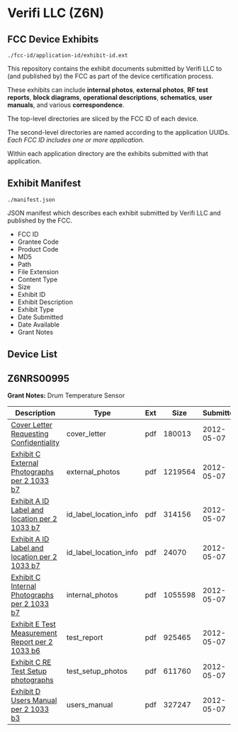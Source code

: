 # Verifi LLC (Z6N)
## FCC Device Exhibits

```
./fcc-id/application-id/exhibit-id.ext
```

This repository contains the exhibit documents submitted by Verifi LLC to (and published by) the FCC as part of the device certification process.

These exhibits can include **internal photos**, **external photos**, **RF test reports**, **block diagrams**, **operational descriptions**, **schematics**, **user manuals**, and various **correspondence**.

The top-level directories are sliced by the FCC ID of each device.

The second-level directories are named according to the application UUIDs. *Each FCC ID includes one or more application.*

Within each application directory are the exhibits submitted with that application. 

## Exhibit Manifest

```
./manifest.json
```

JSON manifest which describes each exhibit submitted by Verifi LLC and published by the FCC.

- FCC ID
- Grantee Code
- Product Code
- MD5
- Path
- File Extension
- Content Type
- Size
- Exhibit ID
- Exhibit Description
- Exhibit Type
- Date Submitted
- Date Available
- Grant Notes

## Device List
## Z6NRS00995
**Grant Notes:** Drum Temperature Sensor

| Description | Type | Ext | Size | Submitted | Available |
| ----------- | ---- | --- | ---- | --------- | --------- |
| [Cover Letter Requesting Confidentiality](Z6NRS00995/b633d77445e60b1f775ef6e01dc1276c/1691741.pdf) | cover_letter | pdf | 180013 | 2012-05-07 | 2012-05-07 |
| [Exhibit C External Photographs per 2 1033 b7](Z6NRS00995/b633d77445e60b1f775ef6e01dc1276c/1691736.pdf) | external_photos | pdf | 1219564 | 2012-05-07 | 2012-05-07 |
| [Exhibit A ID Label and location per 2 1033 b7](Z6NRS00995/b633d77445e60b1f775ef6e01dc1276c/1691731.pdf) | id_label_location_info | pdf | 314156 | 2012-05-07 | 2012-05-07 |
| [Exhibit A ID Label and location per 2 1033 b7](Z6NRS00995/b633d77445e60b1f775ef6e01dc1276c/1691732.pdf) | id_label_location_info | pdf | 24070 | 2012-05-07 | 2012-05-07 |
| [Exhibit C Internal Photographs per 2 1033 b7](Z6NRS00995/b633d77445e60b1f775ef6e01dc1276c/1691737.pdf) | internal_photos | pdf | 1055598 | 2012-05-07 | 2012-05-07 |
| [Exhibit E Test Measurement Report per 2 1033 b6](Z6NRS00995/b633d77445e60b1f775ef6e01dc1276c/1691740.pdf) | test_report | pdf | 925465 | 2012-05-07 | 2012-05-07 |
| [Exhibit C RE Test Setup photographs](Z6NRS00995/b633d77445e60b1f775ef6e01dc1276c/1691738.pdf) | test_setup_photos | pdf | 611760 | 2012-05-07 | 2012-05-07 |
| [Exhibit D Users Manual per 2 1033 b3](Z6NRS00995/b633d77445e60b1f775ef6e01dc1276c/1691739.pdf) | users_manual | pdf | 327247 | 2012-05-07 | 2012-05-07 |
